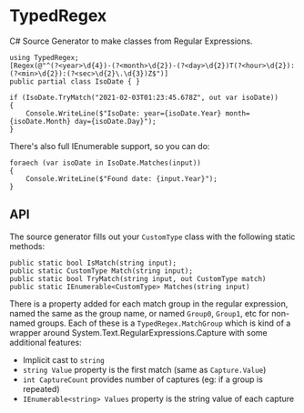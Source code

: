 # TypedRegex

C# Source Generator to make classes from Regular Expressions. 

```
using TypedRegex;
[Regex(@"^(?<year>\d{4})-(?<month>\d{2})-(?<day>\d{2})T(?<hour>\d{2}):(?<min>\d{2}):(?<sec>\d{2}\.\d{3})Z$")]
public partial class IsoDate { }
```

```
if (IsoDate.TryMatch("2021-02-03T01:23:45.678Z", out var isoDate))
{
    Console.WriteLine($"IsoDate: year={isoDate.Year} month={isoDate.Month} day={isoDate.Day}");
}
```

There's also full IEnumerable support, so you can do:

```
foraech (var isoDate in IsoDate.Matches(input))
{
    Console.WriteLine($"Found date: {input.Year}");
}
```

## API

The source generator fills out your `CustomType` class with the following static methods:

```
public static bool IsMatch(string input);
public static CustomType Match(string input);
public static bool TryMatch(string input, out CustomType match)
public static IEnumerable<CustomType> Matches(string input)
```

There is a property added for each match group in the regular expression, named the same as 
the group name, or named `Group0`, `Group1`, etc for non-named groups. Each of these is a `TypedRegex.MatchGroup`
which is kind of a wrapper around System.Text.RegularExpressions.Capture with some additional features:

* Implicit cast to `string`
* `string Value` property is the first match (same as `Capture.Value`)
* `int CaptureCount` provides number of captures (eg: if a group is repeated)
* `IEnumerable<string> Values` property is the string value of each capture

